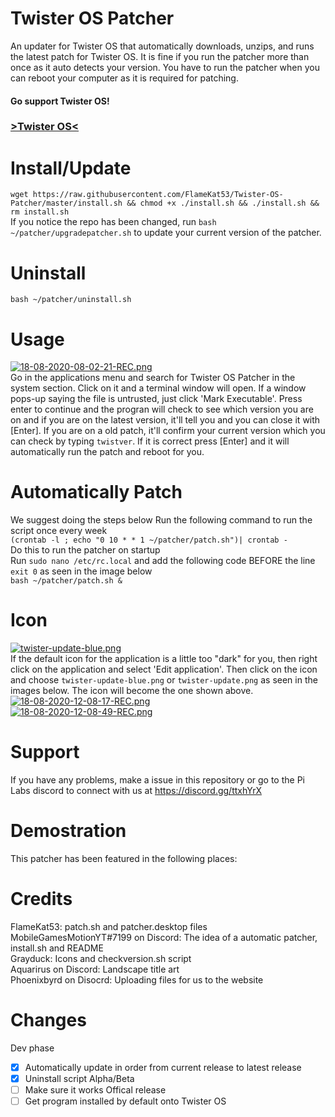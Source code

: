 # Twister OS Patcher
An updater for Twister OS that automatically downloads, unzips, and runs the latest patch for Twister OS. It is fine if you run the patcher more than once as it auto detects your version. You have to run the patcher when you can reboot your computer as it is required for patching.<br>


#### Go support Twister OS!</br>
### <a href="https://twisteros.com/">>Twister OS<</a>

# Install/Update
`wget https://raw.githubusercontent.com/FlameKat53/Twister-OS-Patcher/master/install.sh && chmod +x ./install.sh && ./install.sh && rm install.sh`<br>
If you notice the repo has been changed, run `bash ~/patcher/upgradepatcher.sh` to update your current version of the patcher.

# Uninstall
`bash ~/patcher/uninstall.sh`

# Usage
[![18-08-2020-08-02-21-REC.png](https://i.postimg.cc/cHq94jWb/18-08-2020-08-02-21-REC.png)](https://postimg.cc/DWgdxx8r)<br>
Go in the applications menu and search for Twister OS Patcher in the system section. Click on it and a terminal window will open. If a window pops-up saying the file is untrusted, just click 'Mark Executable'. Press enter to continue and the progran will check to see which version you are on and if you are on the latest version, it'll tell you and you can close it with [Enter]. If you are on a old patch, it'll confirm your current version which you can check by typing `twistver`. If it is correct press [Enter] and it will automatically run the patch and reboot for you.

# Automatically Patch
We suggest doing the steps below 
Run the following command to run the script once every week<br>
`(crontab -l ; echo "0 10 * * 1 ~/patcher/patch.sh")| crontab -`<br>
Do this to run the patcher on startup<br>
Run `sudo nano /etc/rc.local` and add the following code BEFORE the line `exit 0` as seen in the image below<br>
`bash ~/patcher/patch.sh &` 

# Icon
[![twister-update-blue.png](https://i.postimg.cc/tJy5MqsN/twister-update-blue.png)](https://postimg.cc/WFWgDP6d)<br>
If the default icon for the application is a little too "dark" for you, then right click on the application and select 'Edit application'. Then click on the icon and choose `twister-update-blue.png` or `twister-update.png` as seen in the images below. The icon will become the one shown above.
[![18-08-2020-12-08-17-REC.png](https://i.postimg.cc/mkVFbMwh/18-08-2020-12-08-17-REC.png)](https://postimg.cc/8fJC47xV)<br>
[![18-08-2020-12-08-49-REC.png](https://i.postimg.cc/MZYBb2Sx/18-08-2020-12-08-49-REC.png)](https://postimg.cc/pypyRSr1)

# Support
If you have any problems, make a issue in this repository or go to the Pi Labs discord to connect with us at https://discord.gg/ttxhYrX

# Demostration
This patcher has been featured in the following places:


# Credits
FlameKat53: patch.sh and patcher.desktop files<br>
MobileGamesMotionYT#7199 on Discord: The idea of a automatic patcher, install.sh and README<br>
Grayduck: Icons and checkversion.sh script<br>
Aquarirus on Discord: Landscape title art<br>
Phoenixbyrd on Disocrd: Uploading files for us to the website<br>

# Changes
Dev phase
- [x] Automatically update in order from current release to latest release
- [x] Uninstall script
Alpha/Beta
- [ ] Make sure it works
Offical release
- [ ] Get program installed by default onto Twister OS
